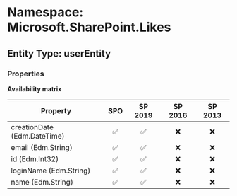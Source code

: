 # Namespace: Microsoft.SharePoint.Likes

## Entity Type: userEntity

### Properties

**Availability matrix**

Property | SPO | SP 2019 | SP 2016 | SP 2013
----------|:---:|:-------:|:-------:|:-------:
creationDate (Edm.DateTime) | ✅ | ✅ | ❌ | ❌
email (Edm.String) | ✅ | ✅ | ❌ | ❌
id (Edm.Int32) | ✅ | ✅ | ❌ | ❌
loginName (Edm.String) | ✅ | ✅ | ❌ | ❌
name (Edm.String) | ✅ | ✅ | ❌ | ❌